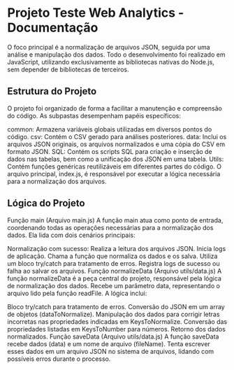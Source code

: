 # Projeto Teste Web Analytics - Documentação
O foco principal é a normalização de arquivos JSON, seguida por uma análise e manipulação dos dados. Todo o desenvolvimento foi realizado em JavaScript, utilizando exclusivamente as bibliotecas nativas do Node.js, sem depender de bibliotecas de terceiros.

## Estrutura do Projeto
O projeto foi organizado de forma a facilitar a manutenção e compreensão do código. As subpastas desempenham papéis específicos:

common: Armazena variáveis globais utilizadas em diversos pontos do código.
csv: Contém o CSV gerado para análises posteriores.
data: Inclui os arquivos JSON originais, os arquivos normalizados e uma cópia do CSV em formato JSON.
SQL: Contém os scripts SQL para criação e inserção de dados nas tabelas, bem como a unificação dos JSON em uma tabela.
Utils: Contém funções genéricas reutilizáveis em diferentes partes do código.
O arquivo principal, index.js, é responsável por executar a lógica necessária para a normalização dos arquivos.

## Lógica do Projeto
Função main (Arquivo main.js)
A função main atua como ponto de entrada, coordenando todas as operações necessárias para a normalização dos dados. Ela lida com dois cenários principais:

Normalização com sucesso:
Realiza a leitura dos arquivos JSON.
Inicia logs de aplicação.
Chama a função que normaliza os dados e os salva.
Utiliza um bloco try/catch para tratamento de erros.
Registra logs de sucesso ou falha ao salvar os arquivos.
Função normalizeData (Arquivo utils/data.js)
A função normalizeData é a peça central do projeto, responsável pela lógica de normalização dos dados. Recebe um parâmetro data, representando o arquivo lido pela função readFile. A lógica inclui:

Bloco try/catch para tratamento de erros.
Conversão do JSON em um array de objetos (dataToNormalize).
Manipulação dos dados para corrigir letras incorretas nas propriedades indicadas em KeysToNormalize.
Conversão das propriedades listadas em KeysToNumber para números.
Retorno dos dados normalizados.
Função saveData (Arquivo utils/data.js)
A função saveData recebe dados (data) e um nome de arquivo (fileName). Tenta escrever esses dados em um arquivo JSON no sistema de arquivos, lidando com possíveis erros durante o processo.

